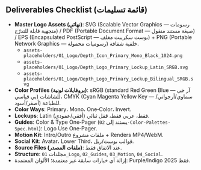 ## Deliverables Checklist (قائمة تسليمات)

- **Master Logo Assets (نهائي)**: SVG (Scalable Vector Graphics — رسومات متجهية قابلة للتدرّج) / PDF (Portable Document Format — صيغة مستند منقول) / EPS (Encapsulated PostScript — بوست سكريبت مغلف) + PNG (Portable Network Graphics — رسوميات محمولة) خلفية شفافة.
  - `assets-placeholders/01_Logo/Depth_Icon_Primary_Mono_Black_1024.png`
  - `assets-placeholders/01_Logo/Depth_Logo_Primary_Lockup_Latin_SRGB.svg`
  - `assets-placeholders/01_Logo/Depth_Logo_Primary_Lockup_Bilingual_SRGB.svg`
- **Color Profiles (بروفايلات لونية)**: sRGB (standard Red Green Blue — آر جي بي قياسي) للشاشات، CMYK (Cyan Magenta Yellow Key — سماوي/أرجواني/أصفر/أسود) للطباعة.
- **Color Ways**: Primary، Mono، One‑Color، Invert.
- **Lockups**: Latin فقط، عربي فقط، قفل ثنائي (أفقي/عمودي).
- **Guides**: Color & Type One‑Pager (يستند إلى `02-Color-Palettes-Spec.html`)؛ Logo Use One‑Pager.
- **Motion Kit**: Intro/Outro ملفات مشروع + Renders MP4/WebM.
- **Social Kit**: Avatar، Lower Third، قوالب بوست/ريل.
- **Source Files (ملفات المصدر)**: عند الاتفاق فقط.
- **Structure**: مجلدات `01_Logo`, `02_Guides`, `03_Motion`, `04_Social`.
- إزالة أي خيارات سابقة غير معتمدة؛ الألوان المعتمدة: Purple/Indigo 2025 فقط.
